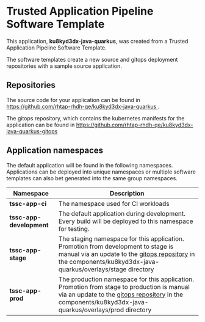 # Trusted Application Pipeline Software Template

This application, **ku8kyd3dx-java-quarkus**, was created from a Trusted Application Pipeline Software Template.

The software templates create a new source and gitops deployment repositories with a sample source application. 

## Repositories

The source code for your application can be found in [https://github.com/rhtap-rhdh-qe/ku8kyd3dx-java-quarkus ](https://github.com/rhtap-rhdh-qe/ku8kyd3dx-java-quarkus ).
 
The gitops repository, which contains the kubernetes manifests for the application can be found in 
[https://github.com/rhtap-rhdh-qe/ku8kyd3dx-java-quarkus-gitops ](https://github.com/rhtap-rhdh-qe/ku8kyd3dx-java-quarkus-gitops ) 

## Application namespaces 

The default application will be found in the following namespaces. Applications can be deployed into unique namespaces or multiple software templates can also bet generated into the same group namespaces.  

|  Namespace   |  Description   |  
| -------- | -------- |
| **tssc-app-ci** | The namespace used for CI workloads |
| **tssc-app-development** | The default application during development. Every build will be deployed to this namespace for testing. |
| **tssc-app-stage** | The staging namespace for this application. Promotion from development to stage is manual via an update to the [gitops repository](https://github.com/rhtap-rhdh-qe/ku8kyd3dx-java-quarkus-gitops ) in the components/ku8kyd3dx-java-quarkus/overlays/stage directory |
| **tssc-app-prod** | The production namespace for this application. Promotion from stage to production is manual via an update to the [gitops repository](https://github.com/rhtap-rhdh-qe/ku8kyd3dx-java-quarkus-gitops ) in the components/ku8kyd3dx-java-quarkus/overlays/prod directory |